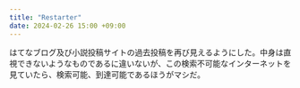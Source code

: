 ```yaml
---
title: "Restarter"
date: 2024-02-26 15:00 +09:00
---
```


はてなブログ及び小説投稿サイトの過去投稿を再び見えるようにした。中身は直視できないようなものであるに違いないが、この検索不可能なインターネットを見ていたら、検索可能、到達可能であるほうがマシだ。
